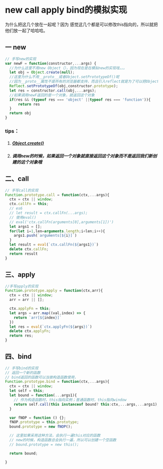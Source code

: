 # new call apply bind的模拟实现

为什么把这几个放在一起呢？因为 感觉这几个都是可以修改this指向的，所以就把他们放一起了哈哈哈。

## 一 new

```javascript
// 手写new的实现
var newF = function(constructor,...args) {
  //为什么这里不用new Object（），因为现在是在模拟new的实现哇。。。
  let obj = Object.create(null);
  //这里为什么不用__proto__或者Object.setPrototypeOf()呢
  //因为__proto__属性不是所有的浏览器都支持，而且引入reflect就是为了可以把Object对象上一些属于语言内部（？）的方法都部署过来，所以感觉用reflect是一个更好的选择呢
  Reflect.setPrototypeOf(obj,constructor.prototype);
  let res = constructor.call(obj,...args);
  //如果调用newF返回的是一个对象，就返回这个对象
  if(res && (typeof res === 'object' ||typeof res === 'function')){
      return res
  }
  return obj
}
```

### tips：

1. ##### [Object.create()]( <https://developer.mozilla.org/zh-CN/docs/Web/JavaScript/Reference/Global_Objects/Object/create>)

2. ##### 调用new的时候，如果返回一个对象就直接返回这个对象而不是返回我们新创建的这个对象哦

## 二、call

```javascript
// 手写call的实现
Function.prototype.call = function(ctx,...args){
  ctx = ctx || window;
  ctx.callFn = this;
  // es6
  // let result = ctx.callFn(...args);
  // 使用eval()
  // eval('ctx.callFn(arguments[0],arguments[1])')
  let args1 = [];
  for(let i=1,len=arguments.length;i<len;i++){
    args1.push(`arguments[${i}]`)
  }
  let result = eval(`ctx.callFn(${args1})`)
  delete ctx.callFn;
  return result
}
```

## 三、apply

```javascript
//手写apply的实现
Function.prototype.apply = function(ctx,arr){
  ctx = ctx || window;
  arr = arr || [];

  ctx.applyFn = this;
  let args = arr.map((val,index) => {
    return `arr[${index}]`
  })
  let res = eval(`ctx.applyFn(${args})`)
  delete ctx.applyFn;
  return res;
}
```

## 四、bind

```javascript
// 手写bind的实现
// 返回一个新的函数
// bind返回的函数可以当做构造函数使用，
Function.prototype.bind = function(ctx,...args){
  ctx = ctx || window;
  let self = this;
  let bound = function(...args1){
    // 作为构造函数时，this指向实例；普通函数时，this指向window
    return self.call(this instanceof bound? this:ctx,...args,...args1);
  }

  var fNOP = function () {};
  fNOP.prototype = this.prototype;
  bound.prototype = new fNOP();

  // 这里如果采用这种方法，会执行一遍this对应的函数
  // new的时候，构造函数总会执行一遍，所以可以创建一个空函数
  // bound.prototype = new this();

  return bound;

}
```






